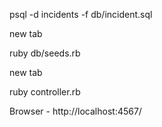 psql -d incidents -f db/incident.sql

new tab

ruby db/seeds.rb

new tab

ruby controller.rb

Browser - http://localhost:4567/
